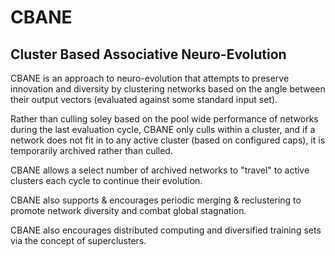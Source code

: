 # CBANE
## Cluster Based Associative Neuro-Evolution
CBANE is an approach to neuro-evolution that attempts to preserve innovation and diversity by clustering networks based on the angle between their output vectors (evaluated against some standard input set).

Rather than culling soley based on the pool wide performance of networks during the last evaluation cycle, CBANE only culls within a cluster, and if a network does not fit in to any active cluster (based on configured caps), it is temporarily archived rather than culled.

CBANE allows a select number of archived networks to "travel" to active clusters each cycle to continue their evolution.

CBANE also supports & encourages periodic merging & reclustering to promote network diversity and combat global stagnation.

CBANE also encourages distributed computing and diversified training sets via the concept of superclusters.
